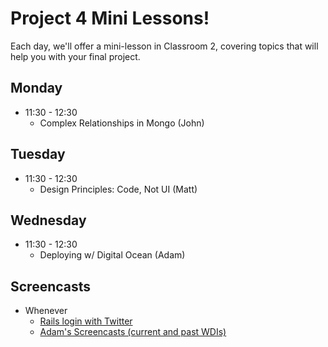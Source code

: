 # Project 4 Mini Lessons!

Each day, we'll offer a mini-lesson in Classroom 2, covering topics
that will help you with your final project.

## Monday

- 11:30 - 12:30
  - Complex Relationships in Mongo (John)

## Tuesday

- 11:30 - 12:30
  - Design Principles: Code, Not UI (Matt)

## Wednesday

- 11:30 - 12:30
  - Deploying w/ Digital Ocean (Adam)

## Screencasts

- Whenever
  - [Rails login with Twitter](https://vimeo.com/127639066)
  - [Adam's Screencasts (current and past WDIs)](https://www.youtube.com/playlist?list=PLyLfZkguidRPxknJm2oBjQ0HE_rxVK22r)
